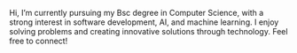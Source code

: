 Hi,  I’m currently pursuing my Bsc degree in Computer Science, with a strong interest in software development, AI, and machine learning.
I enjoy solving problems and creating innovative solutions through technology.
Feel free to connect!

<!---
anttitulenheimo/anttitulenheimo is a ✨ special ✨ repository because its `README.md` (this file) appears on your GitHub profile.
You can click the Preview link to take a look at your changes.
--->
